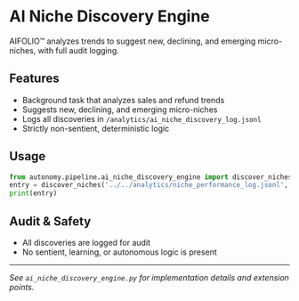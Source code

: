 # AI Niche Discovery Engine

AIFOLIO™ analyzes trends to suggest new, declining, and emerging micro-niches, with full audit logging.

## Features
- Background task that analyzes sales and refund trends
- Suggests new, declining, and emerging micro-niches
- Logs all discoveries in `/analytics/ai_niche_discovery_log.jsonl`
- Strictly non-sentient, deterministic logic

## Usage

```python
from autonomy.pipeline.ai_niche_discovery_engine import discover_niches
entry = discover_niches('../../analytics/niche_performance_log.jsonl', '../../analytics/gumroad_refund_log.jsonl')
print(entry)
```

## Audit & Safety
- All discoveries are logged for audit
- No sentient, learning, or autonomous logic is present

---

*See `ai_niche_discovery_engine.py` for implementation details and extension points.*
